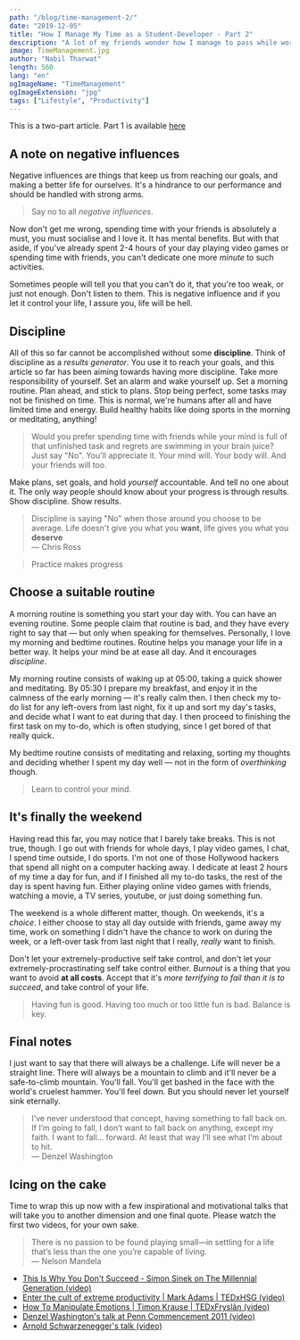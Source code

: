 ```yaml
---
path: "/blog/time-management-2/"
date: "2019-12-05"
title: "How I Manage My Time as a Student-Developer - Part 2"
description: "A lot of my friends wonder how I manage to pass while working as a front-end developer. In this article, I'll explore my time management habits."
image: TimeManagement.jpg
author: "Nabil Tharwat"
length: 560
lang: "en"
ogImageName: "TimeManagement"
ogImageExtension: "jpg"
tags: ["Lifestyle", "Productivity"]
---
```


This is a two-part article. Part 1 is available [here](/blog/time-management-1)


## A note on negative influences
Negative influences are things that keep us from reaching our goals, and making a better life for ourselves. It's a hindrance to our performance and should be handled with strong arms.

><span>Say no to all *negative influences*.</span>

Now don't get me wrong, spending time with your friends is absolutely a must, you must socialise and I love it. It has mental benefits. But with that aside, if you've already spent 2-4 hours of your day playing video games or spending time with friends, you can't dedicate one more *minute* to such activities.

Sometimes people will tell you that you can't do it, that you're too weak, or just not enough. Don't listen to them. This is negative influence and if you let it control your life, I assure you, life will be hell. 

## Discipline
All of this so far cannot be accomplished without some **discipline**. Think of discipline as a *results generator*. You use it to reach your goals, and this article so far has been aiming towards having more discipline. Take more responsibility of yourself. Set an alarm and wake yourself up. Set a morning routine. Plan ahead, and stick to plans. Stop being perfect, some tasks may not be finished on time. This is normal, we're humans after all and have limited time and energy. Build healthy habits like doing sports in the morning or meditating, anything!

> <span>Would you prefer spending time with friends while your mind is full of that unfinished task and regrets are swimming in your brain juice? Just say "No". You'll appreciate it. Your mind will. Your body will. And your friends will too.</span>

Make plans, set goals, and hold *yourself* accountable. And tell no one about it. The only way people should know about your progress is through results. Show discipline. Show results.

> <span>Discipline is saying "No" when those around you choose to be average. Life doesn't give you what you **want**, life gives you what you **deserve**</span><br>
> — Chris Ross

> <span>Practice makes progress</span>

## Choose a suitable routine
A morning routine is something you start your day with. You can have an evening routine. Some people claim that routine is bad, and they have every right to say that — but only when speaking for themselves. Personally, I love my morning and bedtime routines. Routine helps you manage your life in a better way. It helps your mind be at ease all day. And it encourages *discipline*.

My morning routine consists of waking up at 05:00, taking a quick shower and meditating. By 05:30 I prepare my breakfast, and enjoy it in the calmness of the early morning — it's really calm then. I then check my to-do list for any left-overs from last night, fix it up and sort my day's tasks, and decide what I want to eat during that day. I then proceed to finishing the first task on my to-do, which is often studying, since I get bored of that really quick. 

My bedtime routine consists of meditating and relaxing, sorting my thoughts and deciding whether I spent my day well — not in the form of *overthinking* though.

> <span>Learn to control your mind.</span>

## It's finally the weekend
Having read this far, you may notice that I barely take breaks. This is not true, though. I go out with friends for whole days, I play video games, I chat, I spend time outside, I do sports. I'm not one of those Hollywood hackers that spend all night on a computer hacking away. I dedicate at least 2 hours of my time a day for fun, and if I finished all my to-do tasks, the rest of the day is spent having fun. Either playing online video games with friends, watching a movie, a TV series, youtube, or just doing something fun. 

The weekend is a whole different matter, though. On weekends, it's a *choice*. I either choose to stay all day outside with friends, game away my time, work on something I didn't have the chance to work on during the week, or a left-over task from last night that I really, *really* want to finish.

Don't let your extremely-productive self take control, and don't let your extremely-procrastinating self take control either. *Burnout* is a thing that you want to avoid **at all costs**. Accept that it's *more terrifying to fail than it is to succeed*, and take control of your life. 

> <span>Having fun is good. Having too much or too little fun is bad. Balance is key.</span>


## Final notes
I just want to say that there will always be a challenge. Life will never be a straight line. There will always be a mountain to climb and it'll never be a safe-to-climb mountain. You'll fall. You'll get bashed in the face with the world's cruelest hammer. You'll feel down. But you should never let yourself sink eternally. 

> <span>I’ve never understood that concept, having something to fall back on. If I’m going to fall, I don’t want to fall back on anything, except my faith. I want to fall… forward. At least that way I’ll see what I’m about to hit.</span><br>
> — Denzel Washington


## Icing on the cake
Time to wrap this up now with a few inspirational and motivational talks that will take you to another dimension and one final quote. Please watch the first two videos, for your own sake.

> <span>There is no passion to be found playing small—in settling for a life that’s less than the one you’re capable of living.</span><br>
> — Nelson Mandela

- [This Is Why You Don't Succeed - Simon Sinek on The Millennial Generation (video)](https://youtu.be/xNgQOHwsIbg)
- [Enter the cult of extreme productivity | Mark Adams | TEDxHSG (video)](https://youtu.be/2paoNvG5Nmo)
- [How To Manipulate Emotions | Timon Krause | TEDxFryslân (video)](https://youtu.be/ZucVXYoegVU)
- [Denzel Washington's talk at Penn Commencement 2011 (video)](https://www.youtube.com/watch?v=tbnzAVRZ9Xc)
- [Arnold Schwarzenegger's talk (video)](https://www.youtube.com/watch?v=u_ktRTWMX3M)